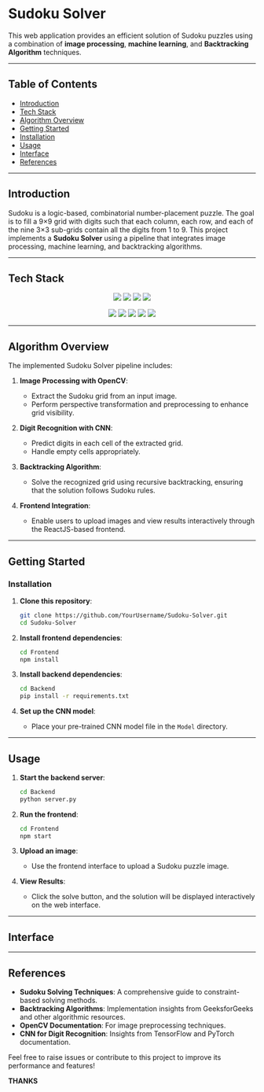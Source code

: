 # Sudoku Solver

This web application provides an efficient solution of Sudoku puzzles using a combination of **image processing**, **machine learning**, and **Backtracking Algorithm** techniques.

---

## Table of Contents

- [Introduction](#introduction)
- [Tech Stack](#tech-stack)
- [Algorithm Overview](#algorithm-overview)
- [Getting Started](#getting-started)
- [Installation](#installation)
- [Usage](#usage)
- [Interface](#interface)
- [References](#references)

---

## Introduction

Sudoku is a logic-based, combinatorial number-placement puzzle. The goal is to fill a 9×9 grid with digits such that each column, each row, and each of the nine 3×3 sub-grids contain all the digits from 1 to 9. This project implements a **Sudoku Solver** using a pipeline that integrates image processing, machine learning, and backtracking algorithms.

---


## Tech Stack
<p align="center"> <img src="https://img.shields.io/badge/OpenCV-5C3EE8?style=for-the-badge&logo=opencv&logoColor=white"> <img src="https://img.shields.io/badge/React-61DAFB?style=for-the-badge&logo=react&logoColor=black"> <img src="https://img.shields.io/badge/Flask-000000?style=for-the-badge&logo=flask&logoColor=white"> <img src="https://img.shields.io/badge/TensorFlow-FF6F00?style=for-the-badge&logo=tensorflow&logoColor=white"> </p> <p align="center"> <img src="https://img.shields.io/badge/Numpy-013243?style=for-the-badge&logo=numpy&logoColor=white"> <img src="https://img.shields.io/badge/Matplotlib-11557C?style=for-the-badge&logo=matplotlib&logoColor=white"> <img src="https://img.shields.io/badge/Pandas-150458?style=for-the-badge&logo=pandas&logoColor=white"> <img src="https://img.shields.io/badge/Scikit--learn-F7931E?style=for-the-badge&logo=scikit-learn&logoColor=white"> <img src="https://img.shields.io/badge/JavaScript-F7DF1E?style=for-the-badge&logo=javascript&logoColor=black"> </p>

---

## Algorithm Overview

The implemented Sudoku Solver pipeline includes:

1. **Image Processing with OpenCV**:
   - Extract the Sudoku grid from an input image.
   - Perform perspective transformation and preprocessing to enhance grid visibility.

2. **Digit Recognition with CNN**:
   - Predict digits in each cell of the extracted grid.
   - Handle empty cells appropriately.

3. **Backtracking Algorithm**:
   - Solve the recognized grid using recursive backtracking, ensuring that the solution follows Sudoku rules.

4. **Frontend Integration**:
   - Enable users to upload images and view results interactively through the ReactJS-based frontend.

---

## Getting Started

### Installation

1. **Clone this repository**:

    ```bash
    git clone https://github.com/YourUsername/Sudoku-Solver.git
    cd Sudoku-Solver
    ```

2. **Install frontend dependencies**:

    ```bash
    cd Frontend
    npm install
    ```
3. **Install backend dependencies**:

    ```bash
    cd Backend
    pip install -r requirements.txt
    ```

4. **Set up the CNN model**:
   - Place your pre-trained CNN model file in the `Model` directory.

---

## Usage

1. **Start the backend server**:

    ```bash
    cd Backend
    python server.py
    ```

2. **Run the frontend**:

    ```bash
    cd Frontend
    npm start
    ```

3. **Upload an image**:
   - Use the frontend interface to upload a Sudoku puzzle image.

4. **View Results**:
   - Click the solve button, and the solution will be displayed interactively on the web interface.

---

## Interface


---

## References

- **Sudoku Solving Techniques**: A comprehensive guide to constraint-based solving methods.
- **Backtracking Algorithms**: Implementation insights from GeeksforGeeks and other algorithmic resources.
- **OpenCV Documentation**: For image preprocessing techniques.
- **CNN for Digit Recognition**: Insights from TensorFlow and PyTorch documentation.

Feel free to raise issues or contribute to this project to improve its performance and features!

**THANKS**
